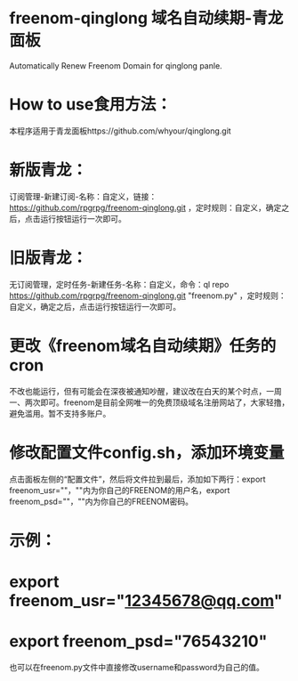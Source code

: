 # freenom-qinglong 域名自动续期-青龙面板
Automatically Renew Freenom Domain for qinglong panle.
# How to use食用方法：
本程序适用于青龙面板https://github.com/whyour/qinglong.git
# 新版青龙：
订阅管理-新建订阅-名称：自定义，链接：https://github.com/rpgrpg/freenom-qinglong.git ，定时规则：自定义，确定之后，点击运行按钮运行一次即可。
# 旧版青龙：
无订阅管理，定时任务-新建任务-名称：自定义，命令：ql repo https://github.com/rpgrpg/freenom-qinglong.git "freenom.py" ，定时规则：自定义，确定之后，点击运行按钮运行一次即可。
# 更改《freenom域名自动续期》任务的cron
不改也能运行，但有可能会在深夜被通知吵醒，建议改在白天的某个时点，一周一、两次即可。freenom是目前全网唯一的免费顶级域名注册网站了，大家轻撸，避免滥用。暂不支持多账户。
# 修改配置文件config.sh，添加环境变量
点击面板左侧的“配置文件”，然后将文件拉到最后，添加如下两行：export freenom_usr=""，""内为你自己的FREENOM的用户名，export freenom_psd=""，""内为你自己的FREENOM密码。
# 示例：
# export freenom_usr="12345678@qq.com"
# export freenom_psd="76543210"
也可以在freenom.py文件中直接修改username和password为自己的值。
